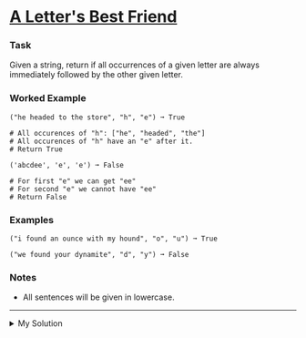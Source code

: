 # [A Letter's Best Friend](https://www.codewars.com/kata/64fc03a318692c1333ebc04c)

### Task

Given a string, return if all occurrences of a given letter are always immediately followed by the other given letter.

### Worked Example

    ("he headed to the store", "h", "e") ➞ True

    # All occurences of "h": ["he", "headed", "the"]
    # All occurences of "h" have an "e" after it.
    # Return True

    ('abcdee', 'e', 'e') ➞ False

    # For first "e" we can get "ee"
    # For second "e" we cannot have "ee"
    # Return False

### Examples

    ("i found an ounce with my hound", "o", "u") ➞ True

    ("we found your dynamite", "d", "y") ➞ False

### Notes

- All sentences will be given in lowercase.

---

<details><summary>My Solution</summary>

```js
function bestFriend(txt, a, b) {
  for (let i = 0; i < txt.length; i++) {
    if (txt[i] === a && txt[i + 1] !== b) return false
  }
  return true
}
```

</details>
